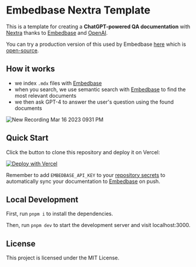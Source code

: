 # Embedbase Nextra Template

This is a template for creating a **ChatGPT-powered QA documentation** with [Nextra](https://nextra.site)  thanks to [Embedbase](https://github.com/different-ai/embedbase) and [OpenAI](https://openai.com).

You can try a production version of this used by Embedbase [here](https://docs.embedbase.xyz) which is [open-source](https://github.com/different-ai/embedbase-docs).

## How it works

* we index `.mdx` files with [Embedbase](https://github.com/different-ai/embedbase)
* when you search, we use semantic search with [Embedbase](https://github.com/another-ai/embedbase) to find the most relevant documents
* we then ask GPT-4 to answer the user's question using the found documents

![New Recording Mar 16 2023 0931 PM](https://user-images.githubusercontent.com/25003283/228199333-478b2fb5-d1d4-4b69-8444-4fd795846cd1.gif)

## Quick Start

Click the button to clone this repository and deploy it on Vercel:

[![Deploy with Vercel](https://vercel.com/button)](https://vercel.com/new/clone?repository-url=https%3A%2F%2Fgithub.com%2Fanother-ai%2Fchat-gpt-powered-nextra&env=EMBEDBASE_API_KEY,OPENAI_API_KEY&envDescription=Get%20your%20API%20key%20on%20Embedbase%20website%20at%20https%3A%2F%2Fapp.embedbase.xyz%20and%20your%20OpenAI%20key%20at%20https%3A%2F%2Fplatform.openai.com%2Faccount%2Fapi-keys)

Remember to add `EMBEDBASE_API_KEY` to your [repository secrets](https://docs.github.com/en/rest/actions/secrets) to automatically sync your documentation to [Embedbase](https://embedbase.xyz) on push.

## Local Development

First, run `pnpm i` to install the dependencies.

Then, run `pnpm dev` to start the development server and visit localhost:3000.

## License

This project is licensed under the MIT License.
